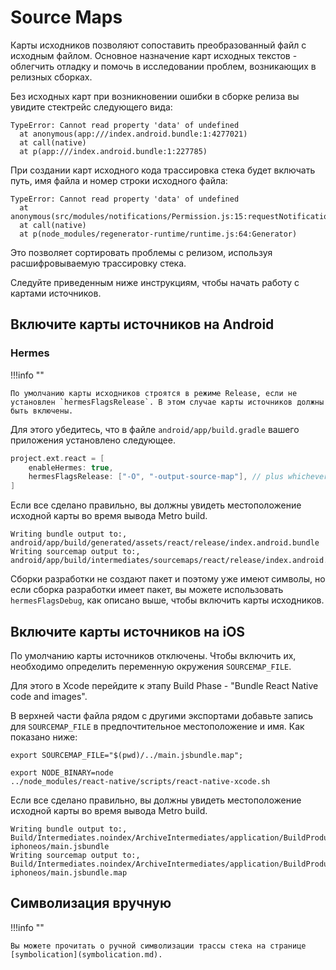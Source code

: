 # Source Maps

Карты исходников позволяют сопоставить преобразованный файл с исходным файлом. Основное назначение карт исходных текстов - облегчить отладку и помочь в исследовании проблем, возникающих в релизных сборках.

Без исходных карт при возникновении ошибки в сборке релиза вы увидите стектрейс следующего вида:

```text
TypeError: Cannot read property 'data' of undefined
  at anonymous(app:///index.android.bundle:1:4277021)
  at call(native)
  at p(app:///index.android.bundle:1:227785)
```

При создании карт исходного кода трассировка стека будет включать путь, имя файла и номер строки исходного файла:

```text
TypeError: Cannot read property 'data' of undefined
  at anonymous(src/modules/notifications/Permission.js:15:requestNotificationPermission)
  at call(native)
  at p(node_modules/regenerator-runtime/runtime.js:64:Generator)
```

Это позволяет сортировать проблемы с релизом, используя расшифровываемую трассировку стека.

Следуйте приведенным ниже инструкциям, чтобы начать работу с картами источников.

## Включите карты источников на Android

### Hermes

!!!info ""

    По умолчанию карты исходников строятся в режиме Release, если не установлен `hermesFlagsRelease`. В этом случае карты источников должны быть включены.

Для этого убедитесь, что в файле `android/app/build.gradle` вашего приложения установлено следующее.

```groovy
project.ext.react = [
    enableHermes: true,
    hermesFlagsRelease: ["-O", "-output-source-map"], // plus whichever flag was required to set this away from default
]
```

Если все сделано правильно, вы должны увидеть местоположение исходной карты во время вывода Metro build.

```text
Writing bundle output to:, android/app/build/generated/assets/react/release/index.android.bundle
Writing sourcemap output to:, android/app/build/intermediates/sourcemaps/react/release/index.android.bundle.packager.map
```

Сборки разработки не создают пакет и поэтому уже имеют символы, но если сборка разработки имеет пакет, вы можете использовать `hermesFlagsDebug`, как описано выше, чтобы включить карты исходников.

## Включите карты источников на iOS

По умолчанию карты источников отключены. Чтобы включить их, необходимо определить переменную окружения `SOURCEMAP_FILE`.

Для этого в Xcode перейдите к этапу Build Phase - "Bundle React Native code and images".

В верхней части файла рядом с другими экспортами добавьте запись для `SOURCEMAP_FILE` в предпочтительное местоположение и имя. Как показано ниже:

```
export SOURCEMAP_FILE="$(pwd)/../main.jsbundle.map";

export NODE_BINARY=node
../node_modules/react-native/scripts/react-native-xcode.sh
```

Если все сделано правильно, вы должны увидеть местоположение исходной карты во время вывода Metro build.

```text
Writing bundle output to:, Build/Intermediates.noindex/ArchiveIntermediates/application/BuildProductsPath/Release-iphoneos/main.jsbundle
Writing sourcemap output to:, Build/Intermediates.noindex/ArchiveIntermediates/application/BuildProductsPath/Release-iphoneos/main.jsbundle.map
```

## Символизация вручную

!!!info ""

    Вы можете прочитать о ручной символизации трассы стека на странице [symbolication](symbolication.md).
